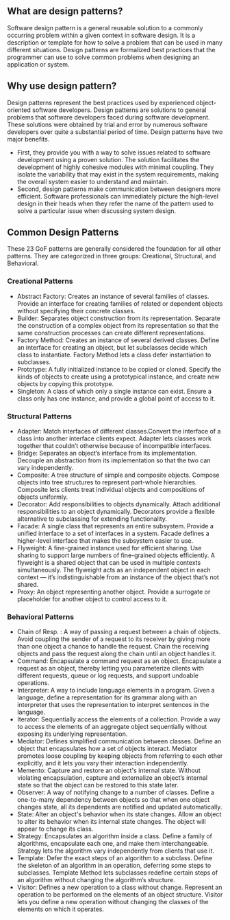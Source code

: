 ## What are design patterns?
Software design pattern is a general reusable solution to a commonly occurring problem within a given context in software design. It is a description or template for how to solve a problem that can be used in many different situations. Design patterns are formalized best practices that the programmer can use to solve common problems when designing an application or system.

## Why use design pattern?
Design patterns represent the best practices used by experienced  object-oriented software developers. Design patterns are solutions to  general problems that software developers faced during software  development. These solutions were obtained by trial and error by  numerous software developers over quite a substantial period of time.
Design patterns have two major benefits. 
* First, they provide you with a way to solve issues related to software development using a proven solution. The solution facilitates the development of highly cohesive modules with minimal coupling. They isolate the variability that may exist in the system requirements, making the overall system easier to understand and maintain. 
* Second, design patterns make communication between designers more efficient. Software professionals can immediately picture the high-level design in their heads when they refer the name of the pattern used to solve a particular issue when discussing system design.

## Common Design Patterns
These 23 GoF patterns are generally considered the foundation for all other patterns. They are categorized in three groups: Creational, Structural, and Behavioral.

### Creational Patterns

* Abstract Factory:  Creates an instance of several families of classes. Provide an interface for creating families of related or dependent objects without specifying their concrete classes.
* Builder: Separates object construction from its representation. Separate the construction of a complex object from its representation so that the same construction processes can create different representations.
* Factory Method: Creates an instance of several derived classes. Define an interface for creating an object, but let subclasses decide which class to instantiate. Factory Method lets a class defer instantiation to subclasses.
* Prototype: A fully initialized instance to be copied or cloned. Specify the kinds of objects to create using a prototypical instance, and create new objects by copying this prototype.
* Singleton: A class of which only a single instance can exist. Ensure a class only has one instance, and provide a global point of access to it.

### Structural Patterns

* Adapter: Match interfaces of different classes.Convert the interface of a class into another interface clients expect. Adapter lets classes work together that couldn’t otherwise because of incompatible interfaces.
* Bridge: Separates an object’s interface from its implementation. Decouple an abstraction from its implementation so that the two can vary independently.
* Composite: A tree structure of simple and composite objects. Compose objects into tree structures to represent part-whole hierarchies. Composite lets clients treat individual objects and compositions of objects uniformly.
* Decorator: Add responsibilities to objects dynamically.  Attach additional responsibilities to an object dynamically. Decorators provide a             flexible alternative to subclassing for extending functionality.
* Facade: A single class that represents an entire subsystem. Provide a unified interface to a set of interfaces in a system. Facade defines a higher-level interface that makes the subsystem easier to use.
* Flyweight: A fine-grained instance used for efficient sharing. Use sharing to support large numbers of fine-grained objects efficiently. A flyweight is a shared object that can be used in multiple contexts simultaneously. The flyweight acts as an independent object in each context — it’s indistinguishable from an instance of the object that’s not shared.
* Proxy: An object representing another object. Provide a surrogate or placeholder for another object to control access to it.

### Behavioral Patterns

* Chain of Resp. : A way of passing a request between a chain of objects. Avoid coupling the sender of a request to its receiver by giving more than one object a  chance to handle the request. Chain the receiving objects and pass the request along the chain until an object handles it.
* Command: Encapsulate a command request as an object. Encapsulate a request as an object, thereby letting you parameterize clients with different requests, queue or log requests, and support undoable operations.
* Interpreter: A way to include language elements in a program. Given a language, define a representation for its grammar along with an interpreter that uses the representation to interpret sentences in the language.
* Iterator: Sequentially access the elements of a collection. Provide a way to access the elements of an aggregate object sequentially without exposing its underlying representation.
* Mediator: Defines simplified communication between classes. Define an object that encapsulates how a set of objects interact. Mediator promotes loose coupling by keeping objects from referring to each other explicitly, and it lets you vary their interaction independently.
* Memento: Capture and restore an object's internal state. Without violating encapsulation, capture and externalize an object’s internal state so that the object can be restored to this state later.
* Observer: A way of notifying change to a number of classes. Define a one-to-many dependency between objects so that when one object changes state, all its dependents are notified and updated automatically.
* State: Alter an object's behavior when its state changes. Allow an object to alter its behavior when its internal state changes. The object will appear to change its class.
* Strategy: Encapsulates an algorithm inside a class. Define a family of algorithms, encapsulate each one, and make them interchangeable.            Strategy lets the algorithm vary independently from clients that use it.
* Template: Defer the exact steps of an algorithm to a subclass. Define the skeleton of an algorithm in an operation, deferring some steps to subclasses. Template Method lets subclasses redefine certain steps of an algorithm without changing the algorithm’s structure.
* Visitor: Defines a new operation to a class without change. Represent an operation to be performed on the elements of an object structure. Visitor lets you define a new operation without changing the classes of the elements on which it operates.


